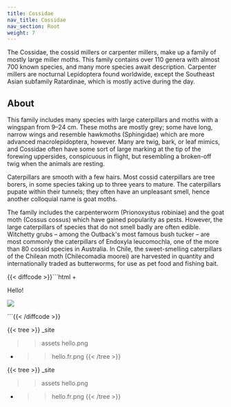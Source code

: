 ```yaml
---
title: Cossidae
nav_title: Cossidae
nav_section: Root
weight: 7
---
```

The Cossidae, the cossid millers or carpenter millers, make up a family of mostly large miller moths. This family contains over 110 genera with almost 700 known species, and many more species await description. Carpenter millers are nocturnal Lepidoptera found worldwide, except the Southeast Asian subfamily Ratardinae, which is mostly active during the day.

## About

This family includes many species with large caterpillars and moths with a wingspan from 9–24 cm. These moths are mostly grey; some have long, narrow wings and resemble hawkmoths (Sphingidae) which are more advanced macrolepidoptera, however. Many are twig, bark, or leaf mimics, and Cossidae often have some sort of large marking at the tip of the forewing uppersides, conspicuous in flight, but resembling a broken-off twig when the animals are resting.

Caterpillars are smooth with a few hairs. Most cossid caterpillars are tree borers, in some species taking up to three years to mature. The caterpillars pupate within their tunnels; they often have an unpleasant smell, hence another colloquial name is goat moths.

The family includes the carpenterworm (Prionoxystus robiniae) and the goat moth (Cossus cossus) which have gained popularity as pests. However, the large caterpillars of species that do not smell badly are often edible. Witchetty grubs – among the Outback's most famous bush tucker – are most commonly the caterpillars of Endoxyla leucomochla, one of the more than 80 cossid species in Australia. In Chile, the sweet-smelling caterpillars of the Chilean moth (Chilecomadia moorei) are harvested in quantity and internationally traded as butterworms, for use as pet food and fishing bait.

{{< diffcode >}}```html
+<div data-rosey="content">
    <p>Hello!</p>
    <img src='/assets/hello.png' />
</div>
```{{< /diffcode >}}

{{< tree >}}
_site
>> assets
   >> hello.png
+   >> hello.fr.png
{{< /tree >}}

{{< tree >}}
_site
>> assets
   >> hello.png
+   >> hello.fr.png
{{< /tree >}}